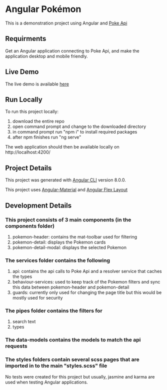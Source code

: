 # Angular Pokémon

This is a demonstration project using Angular and <a href="https://pokeapi.co/" target="_blank">Poke Api</a>

## Requirments
Get an Angular application  connecting to Poke Api, and make the application desktop and mobile friendly.

## Live Demo

The live demo is available <a href="https://appdemo1.com" target="_blank">here</a>

## Run Locally

To run this project locally:
1. download the entire repo
2. open command prompt and change to the downloaded directory 
3. in command prompt run "npm i" to install required packages 
4. after npm finishes run "ng serve"

The web application should then be available locally on http://localhost:4200/

## Project Details

This project was generated with <a href="https://github.com/angular/angular-cli" target="_blank">Angular CLI</a> version 8.0.0.

This project uses <a href="https://material.angular.io/" target="_blank">Angular-Material</a> and <a href="https://github.com/angular/flex-layout#readme" target="_blank">Angular Flex Layout</a>

## Development Details

### This project consists of 3 main components (in the components folder) 
1. pokemon-header: contains the mat-toolbar used for filtering
2. pokemon-detail: displays the Pokemon cards
3. pokemon-detail-modal: displays the selected Pokemon

### The services folder contains the following
1. api: contains the api calls to Poke Api and a resolver service that caches the types
2. behaviour-services: used to keep track of the Pokemon filters and sync this data between pokemon-header and pokemon-detail
3. guards: currently only used for changing the page title but this would be mostly used for security

### The pipes folder contains the filters for 
1. search text 
2. types

### The data-models contains the models to match the api requests

### The styles folders contain several scss pages that are imported in to the main "styles.scss" file

No tests were created for this project but usually, jasmine and karma are used when testing Angular applications.
